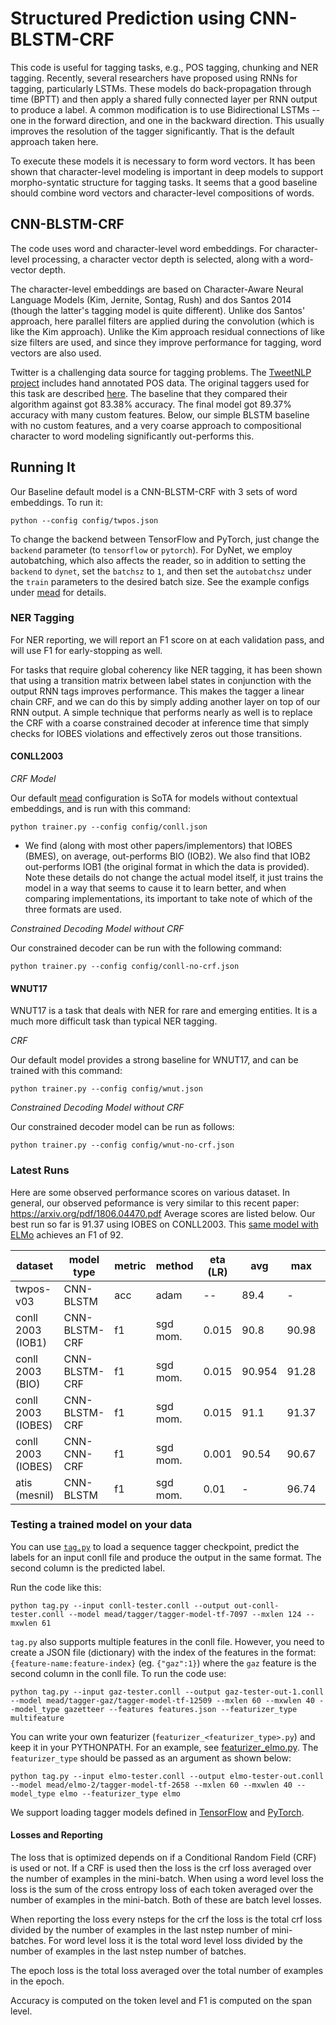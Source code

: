 # Structured Prediction using CNN-BLSTM-CRF

This code is useful for tagging tasks, e.g., POS tagging, chunking and NER tagging.  Recently, several researchers have proposed using RNNs for tagging, particularly LSTMs.  These models do back-propagation through time (BPTT)
and then apply a shared fully connected layer per RNN output to produce a label.
A common modification is to use Bidirectional LSTMs -- one in the forward direction, and one in the backward direction.  This usually improves the resolution of the tagger significantly.  That is the default approach taken here.

To execute these models it is necessary to form word vectors.  It has been shown that character-level modeling is important in deep models to support morpho-syntatic structure for tagging tasks.
It seems that a good baseline should combine word vectors and character-level compositions of words.

## CNN-BLSTM-CRF

The code uses word and character-level word embeddings.  For character-level processing, a character vector depth is selected, along with a word-vector depth. 

The character-level embeddings are based on Character-Aware Neural Language Models (Kim, Jernite, Sontag, Rush) and dos Santos 2014 (though the latter's tagging model is quite different).  Unlike dos Santos' approach, here parallel filters are applied during the convolution (which is like the Kim approach). Unlike the Kim approach residual connections of like size filters are used, and since they improve performance for tagging, word vectors are also used.

Twitter is a challenging data source for tagging problems.  The [TweetNLP project](http://www.cs.cmu.edu/~ark/TweetNLP) includes hand annotated POS data. The original taggers used for this task are described [here](http://www.cs.cmu.edu/~ark/TweetNLP/gimpel+etal.acl11.pdf).  The baseline that they compared their algorithm against got 83.38% accuracy.  The final model got 89.37% accuracy with many custom features.  Below, our simple BLSTM baseline with no custom features, and a very coarse approach to compositional character to word modeling significantly out-performs this.

## Running It

Our Baseline default model is a CNN-BLSTM-CRF with 3 sets of word embeddings. To run it:

```
python --config config/twpos.json
```

To change the backend between TensorFlow and PyTorch, just change the `backend` parameter (to `tensorflow` or `pytorch`).  For DyNet, we employ autobatching, which also affects the reader, so in addition to setting the `backend` to `dynet`, set the `batchsz` to `1`, and then set the `autobatchsz` under the `train` parameters to the desired batch size. See the example configs under [mead](../python/mead/config) for details.

### NER Tagging


For NER reporting, we will report an F1 score on at each validation pass, and will use F1 for early-stopping as well.

For tasks that require global coherency like NER tagging, it has been shown that using a transition matrix between label states in conjunction with the output RNN tags improves performance.  This makes the tagger a linear chain CRF, and we can do this by simply adding another layer on top of our RNN output.  A simple technique that performs nearly as well is to replace the CRF with a coarse constrained decoder at inference time that simply checks for IOBES violations and effectively zeros out those transitions.

#### CONLL2003

*CRF Model*

Our default [mead](mead.md) configuration is SoTA for models without contextual embeddings, and is run with this command:

```
python trainer.py --config config/conll.json
```

- We find (along with most other papers/implementors) that IOBES (BMES), on average, out-performs BIO (IOB2).  We also find that IOB2 out-performs IOB1 (the original format in which the data is provided).  Note these details do not change the actual model itself, it just trains the model in a way that seems to cause it to learn better, and when comparing implementations, its important to take note of which of the three formats are used.

*Constrained Decoding Model without CRF*

Our constrained decoder can be run with the following command:

```
python trainer.py --config config/conll-no-crf.json
```

#### WNUT17

WNUT17 is a task that deals with NER for rare and emerging entities.  It is a much more difficult task than typical NER tagging.

*CRF*

Our default model provides a strong baseline for WNUT17, and  can be trained with this command:

```
python trainer.py --config config/wnut.json
```
*Constrained Decoding Model without CRF*

Our constrained decoder model can be run as follows:

```
python trainer.py --config config/wnut-no-crf.json
```

### Latest Runs

Here are some observed performance scores on various dataset.  In general, our observed peformance is very similar to this recent paper: https://arxiv.org/pdf/1806.04470.pdf
Average scores are listed below.  Our best run so far is 91.37 using IOBES on CONLL2003.  This [same model with ELMo](../python/addons) achieves an F1 of 92.

| dataset             | model type    | metric | method   | eta (LR) |    avg |   max |  hsz |
| ------------------- | ------------- |------- | -------- | -------- | ------ | ----- |----- |
| twpos-v03           | CNN-BLSTM     |    acc | adam     |       -- | 89.4   |    -  |  100 |
| conll 2003 (IOB1)   | CNN-BLSTM-CRF |     f1 | sgd mom. |     0.015| 90.8   | 90.98 |  200 |
| conll 2003 (BIO)    | CNN-BLSTM-CRF |     f1 | sgd mom. |     0.015| 90.954 | 91.28 |  200 |
| conll 2003 (IOBES)  | CNN-BLSTM-CRF |     f1 | sgd mom. |     0.015| 91.1   | 91.37 |  200 |
| conll 2003 (IOBES)  | CNN-CNN-CRF   |     f1 | sgd mom. |     0.001| 90.54  | 90.67 |  800 |
|       atis (mesnil) | CNN-BLSTM     |     f1 | sgd mom. |     0.01 |     -  | 96.74 |  100 |


### Testing a trained model on your data

You can use [`tag.py`](../python/tag.py) to load a sequence tagger checkpoint, predict the labels for an input conll file and produce the output in the same format. The second column is the predicted label.

Run the code like this:
```
python tag.py --input conll-tester.conll --output out-conll-tester.conll --model mead/tagger/tagger-model-tf-7097 --mxlen 124 --mxwlen 61
```
`tag.py` also supports multiple features in the conll file. However, you need to create a JSON file (dictionary) with the index of the features in the format: `{feature-name:feature-index}` (eg. `{"gaz":1}`) where the `gaz` feature is the second column in the conll file. To run the code use: 

```
python tag.py --input gaz-tester.conll --output gaz-tester-out-1.conll --model mead/tagger-gaz/tagger-model-tf-12509 --mxlen 60 --mxwlen 40 --model_type gazetteer --features features.json --featurizer_type multifeature
```

You can write your own featurizer (`featurizer_<featurizer_type>.py`) and keep it in your PYTHONPATH. For an example, see [featurizer_elmo.py](../python/addons/featurizer_elmo.py). The `featurizer_type` should be passed as an argument as shown below:

```
python tag.py --input elmo-tester.conll --output elmo-tester-out.conll --model mead/elmo-2/tagger-model-tf-2658 --mxlen 60 --mxwlen 40 --model_type elmo --featurizer_type elmo
```

We support loading tagger models defined in [TensorFlow](../python/baseline/tf/tagger/model.py) and [PyTorch](../python/baseline/pytorch/tagger/model.py).


#### Losses and Reporting

The loss that is optimized depends on if a Conditional Random Field (CRF) is used or not. If a CRF is used then the loss is the crf loss averaged over the number of examples in the mini-batch. When using a word level loss the loss is the sum of the cross entropy loss of each token averaged over the number of examples in the mini-batch. Both of these are batch level losses.

When reporting the loss every nsteps for the crf the loss is the total crf loss divided by the number of examples in the last nstep number of mini-batches. For word level loss it is the total word level loss divided by the number of examples in the last nstep number of batches.

The epoch loss is the total loss averaged over the total number of examples in the epoch.

Accuracy is computed on the token level and F1 is computed on the span level.
